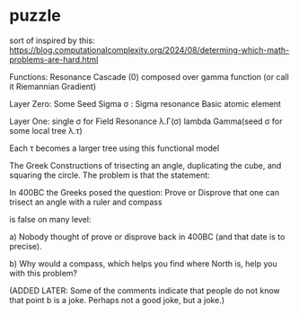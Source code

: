 # puzzle

sort of inspired by this: https://blog.computationalcomplexity.org/2024/08/determing-which-math-problems-are-hard.html

Functions: Resonance Cascade (0) composed over gamma function (or call it Riemannian Gradient) 

Layer Zero: Some Seed Sigma σ : 
Sigma resonance 
Basic atomic element

Layer One:
single σ for Field Resonance λ.Γ(σ)
lambda Gamma(seed σ for some local tree λ.τ)

Each τ becomes a larger tree using this functional model 

The Greek Constructions of trisecting an angle, duplicating the cube, and squaring the circle. The problem is that the statement:

In 400BC the Greeks posed the question: Prove or Disprove that one can trisect an angle with a ruler and compass

is false on many level:

a) Nobody thought of prove or disprove back in 400BC (and that date is to precise). 

b) Why would a compass, which helps you find where North is, help you with this problem?

(ADDED LATER: Some of the comments indicate that people do not know that point b is a joke. Perhaps not a good joke, but a joke.) 
